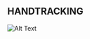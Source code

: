 ## HANDTRACKING
![Alt Text](https://github.com/facumruiz/HandTracking/blob/main/docs/hand_tracking_3d_android_gpu.gif)
